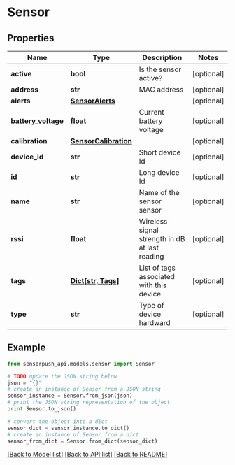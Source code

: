 # Sensor


## Properties
Name | Type | Description | Notes
------------ | ------------- | ------------- | -------------
**active** | **bool** | Is the sensor active? | [optional] 
**address** | **str** | MAC address | [optional] 
**alerts** | [**SensorAlerts**](SensorAlerts.md) |  | [optional] 
**battery_voltage** | **float** | Current battery voltage | [optional] 
**calibration** | [**SensorCalibration**](SensorCalibration.md) |  | [optional] 
**device_id** | **str** | Short device Id | [optional] 
**id** | **str** | Long device Id | [optional] 
**name** | **str** | Name of the sensor sensor | [optional] 
**rssi** | **float** | Wireless signal strength in dB at last reading | [optional] 
**tags** | [**Dict[str, Tags]**](Tags.md) | List of tags associated with this device | [optional] 
**type** | **str** | Type of device hardward | [optional] 

## Example

```python
from sensorpush_api.models.sensor import Sensor

# TODO update the JSON string below
json = "{}"
# create an instance of Sensor from a JSON string
sensor_instance = Sensor.from_json(json)
# print the JSON string representation of the object
print Sensor.to_json()

# convert the object into a dict
sensor_dict = sensor_instance.to_dict()
# create an instance of Sensor from a dict
sensor_from_dict = Sensor.from_dict(sensor_dict)
```
[[Back to Model list]](../README.md#documentation-for-models) [[Back to API list]](../README.md#documentation-for-api-endpoints) [[Back to README]](../README.md)


